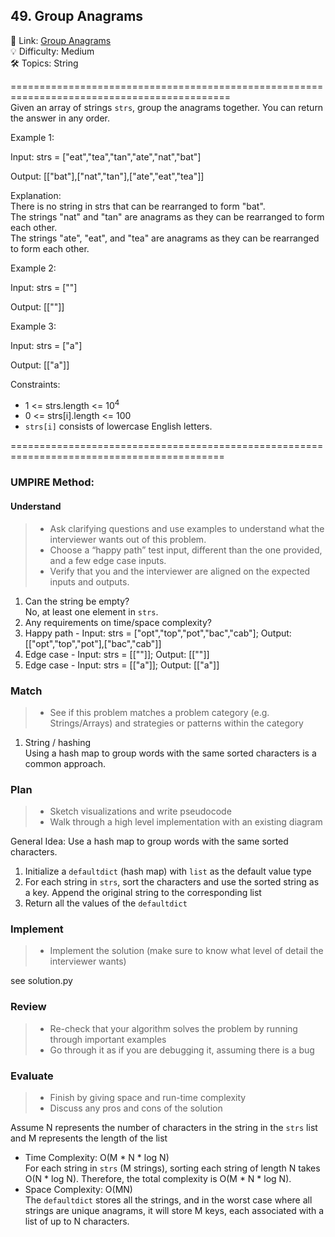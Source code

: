 ## 49. Group Anagrams
🔗  Link: [Group Anagrams](https://leetcode.com/problems/group-anagrams/description/)<br>
💡 Difficulty: Medium<br>
🛠️ Topics: String<br>

============================================================================================<br>
Given an array of strings `strs`, group the anagrams together. You can return the answer in any order.<br>

 

Example 1:<br>

Input: strs = ["eat","tea","tan","ate","nat","bat"]<br>

Output: [["bat"],["nat","tan"],["ate","eat","tea"]]<br>

Explanation:<br>
There is no string in strs that can be rearranged to form "bat".<br>
The strings "nat" and "tan" are anagrams as they can be rearranged to form each other.<br>
The strings "ate", "eat", and "tea" are anagrams as they can be rearranged to form each other.<br>

Example 2:<br>

Input: strs = [""]<br>

Output: [[""]]<br>

Example 3:<br>

Input: strs = ["a"]<br>

Output: [["a"]]<br>
 

Constraints:<br>

- 1 <= strs.length <= 10<sup>4</sup>
- 0 <= strs[i].length <= 100
- `strs[i]` consists of lowercase English letters.

===========================================================================================<br>
### UMPIRE Method:
#### Understand

> - Ask clarifying questions and use examples to understand what the interviewer wants out of this problem.
> - Choose a “happy path” test input, different than the one provided, and a few edge case inputs. 
> - Verify that you and the interviewer are aligned on the expected inputs and outputs.
1. Can the string be empty?<br>
   No, at least one element in `strs`.<br>
2. Any requirements on time/space complexity?<br>
3. Happy path - Input: strs = ["opt","top","pot","bac","cab"]; Output: [["opt","top","pot"],["bac","cab"]]
4. Edge case - Input: strs = [[""]]; Output: [[""]]
5. Edge case - Input: strs = [["a"]]; Output: [["a"]]

### Match
> - See if this problem matches a problem category (e.g. Strings/Arrays) and strategies or patterns within the category
1. String / hashing <br>
   Using a hash map to group words with the same sorted characters is a common approach.<br>
   
### Plan
> - Sketch visualizations and write pseudocode
> - Walk through a high level implementation with an existing diagram

General Idea: Use a hash map to group words with the same sorted characters.<br>

1) Initialize a `defaultdict` (hash map) with `list` as the default value type
2) For each string in `strs`, sort the characters and use the sorted string as a key. Append the original string to the corresponding list<br>
3) Return all the values of the `defaultdict`
    
### Implement
> - Implement the solution (make sure to know what level of detail the interviewer wants)

see solution.py

### Review
> - Re-check that your algorithm solves the problem by running through important examples
> - Go through it as if you are debugging it, assuming there is a bug
### Evaluate
> - Finish by giving space and run-time complexity
> - Discuss any pros and cons of the solution

Assume N represents the number of characters in the string in the `strs` list and M represents the length of the list


- Time Complexity: O(M * N * log N)<br>
  For each string in `strs` (M strings), sorting each string of length N takes O(N * log N). Therefore, the total complexity is O(M * N * log N).
- Space Complexity: O(MN)<br>
  The `defaultdict` stores all the strings, and in the worst case where all strings are unique anagrams, it will store M keys, each associated with a list of up to N characters.
